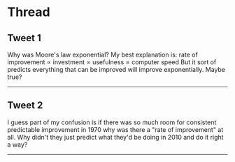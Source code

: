 # Thread

## Tweet 1

Why was Moore's law exponential? My best explanation is: rate of improvement ∝ investment ∝ usefulness ∝ computer speed But it sort of predicts everything that can be improved will improve exponentially. Maybe true?

---

## Tweet 2

I guess part of my confusion is if there was so much room for consistent predictable improvement in 1970 why was there a "rate of improvement" at all. Why didn't they just predict what they'd be doing in 2010 and do it right a way?

---

